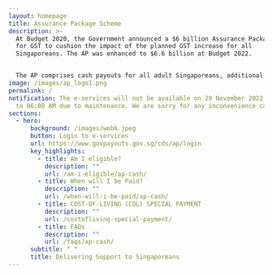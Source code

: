 ```yaml
---
layout: homepage
title: Assurance Package Scheme
description: >-
  At Budget 2020, the Government announced a $6 billion Assurance Package (AP)
  for GST to cushion the impact of the planned GST increase for all
  Singaporeans. The AP was enhanced to $6.6 billion at Budget 2022.


  The AP comprises cash payouts for all adult Singaporeans, additional cash for lower-income seniors, additional GST Voucher – U-Save, MediSave top-ups for children and seniors, and Community Development Council (CDC) Vouchers for Singaporean households. In addition, the Government will provide a top up to the Citizens’ Consultative Committee (CCC) ComCare Fund and grants to self-help groups.
image: /images/ap_logo1.png
permalink: /
notification: The e-services will not be available on 29 November 2022 03:00 AM
  to 06:00 AM due to maintenance. We are sorry for any inconvenience caused.
sections:
  - hero:
      background: /images/web6.jpeg
      button: Login to e-services
      url: https://www.govpayouts.gov.sg/cds/ap/login
      key_highlights:
        - title: Am I eligible?
          description: ""
          url: /am-i-eligible/ap-cash/
        - title: When will I be Paid?
          description: ""
          url: /when-will-i-be-paid/ap-cash/
        - title: COST-OF-LIVING (COL) SPECIAL PAYMENT
          description: ""
          url: /costofliving-special-payment/
        - title: FAQs
          description: ""
          url: /faqs/ap-cash/
      subtitle: " "
      title: Delivering Support to Singaporeans
---
```

